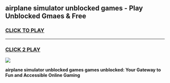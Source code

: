 
## airplane simulator unblocked games - Play Unblocked Gmaes & Free
<h3>
<a href="https://news.freeplayer.one?title=airplane_simulator_unblocked_games&ref=16F">CLICK TO PLAY</a></h3>
<hr>

<h3>
<a href="https://news.freeplayer.one?title=airplane_simulator_unblocked_games&ref=16F">CLICK 2 PLAY</a>
  
</h3>

<a href="https://news.freeplayer.one?title=airplane_simulator_unblocked_games&ref=16F/"><img src="https://clearcache.store/games.png"></a>


**airplane simulator unblocked games games unblocked: Your Gateway to Fun and Accessible Online Gaming**
